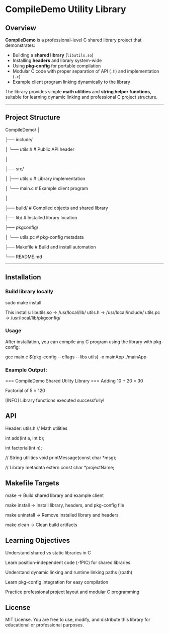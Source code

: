 # CompileDemo Utility Library

## Overview
**CompileDemo** is a professional-level C shared library project that demonstrates:

- Building a **shared library** (`libutils.so`)
- Installing **headers** and library system-wide
- Using **pkg-config** for portable compilation
- Modular C code with proper separation of API (`.h`) and implementation (`.c`)
- Example client program linking dynamically to the library

The library provides simple **math utilities** and **string helper functions**, suitable for learning dynamic linking and professional C project structure.

---

## Project Structure

CompileDemo/
│

├── include/

│ └── utils.h # Public API header

│

├── src/

│ ├── utils.c # Library implementation

│ └── main.c # Example client program

│

├── build/ # Compiled objects and shared library

├── lib/ # Installed library location

├── pkgconfig/

│ └── utils.pc # pkg-config metadata

├── Makefile # Build and install automation

└── README.md

---

## Installation

### Build library locally
sudo make install

This installs:
libutils.so → /usr/local/lib/
utils.h → /usr/local/include/
utils.pc → /usr/local/lib/pkgconfig/

### Usage
After installation, you can compile any C program using the library with pkg-config:

gcc main.c $(pkg-config --cflags --libs utils) -o mainApp
./mainApp


### Example Output:
=== CompileDemo Shared Utility Library ===
Adding 10 + 20 = 30

Factorial of 5 = 120

[INFO] Library functions executed successfully!


## API
Header: utils.h
// Math utilities

int add(int a, int b);

int factorial(int n);

// String utilities
void printMessage(const char *msg);

// Library metadata
extern const char *projectName;


## Makefile Targets
make → Build shared library and example client

make install → Install library, headers, and pkg-config file

make uninstall → Remove installed library and headers

make clean → Clean build artifacts

## Learning Objectives
Understand shared vs static libraries in C

Learn position-independent code (-fPIC) for shared libraries

Understand dynamic linking and runtime linking paths (rpath)

Learn pkg-config integration for easy compilation

Practice professional project layout and modular C programming

## License

MIT License. You are free to use, modify, and distribute this library for educational or professional purposes.

